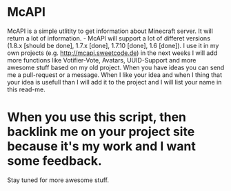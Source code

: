 McAPI
=====

McAPI is a simple utlitity to get information about Minecraft server. It
will return a lot of information. - McAPI will support a lot of differet
versions (1.8.x [should be done], 1.7.x [done], 1.7.10 [done], 1.6 [done]). I use it in my own projects (e.g. http://mcapi.sweetcode.de) in the next weeks I will add more functions like Votifier-Vote, Avatars, UUID-Support and more awesome stuff based on my old project. When you have ideas you can send me a pull-request or a message. When I like your idea and when I thing that your idea is usefull than I will add it to the project and I will list your name in this read-me. 

When you use this script, then backlink me on your project site because it's my work and I want some feedback.
===

Stay tuned for more awesome stuff.
